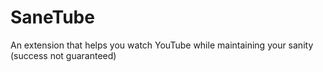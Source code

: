 # SaneTube
An extension that helps you watch YouTube while maintaining your sanity (success not guaranteed)
